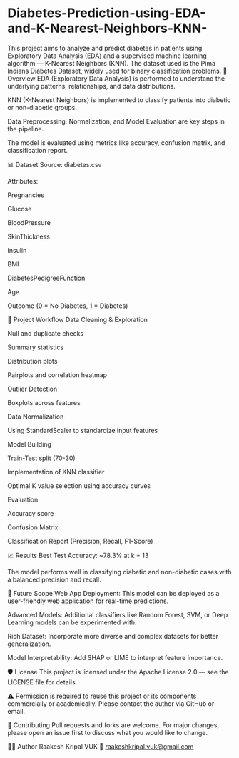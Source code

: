 # Diabetes-Prediction-using-EDA-and-K-Nearest-Neighbors-KNN-
This project aims to analyze and predict diabetes in patients using Exploratory Data Analysis (EDA) and a supervised machine learning algorithm — K-Nearest Neighbors (KNN). The dataset used is the Pima Indians Diabetes Dataset, widely used for binary classification problems.
📌 Overview
EDA (Exploratory Data Analysis) is performed to understand the underlying patterns, relationships, and data distributions.

KNN (K-Nearest Neighbors) is implemented to classify patients into diabetic or non-diabetic groups.

Data Preprocessing, Normalization, and Model Evaluation are key steps in the pipeline.

The model is evaluated using metrics like accuracy, confusion matrix, and classification report.

📊 Dataset
Source: diabetes.csv

Attributes:

Pregnancies

Glucose

BloodPressure

SkinThickness

Insulin

BMI

DiabetesPedigreeFunction

Age

Outcome (0 = No Diabetes, 1 = Diabetes)

🔧 Project Workflow
Data Cleaning & Exploration

Null and duplicate checks

Summary statistics

Distribution plots

Pairplots and correlation heatmap

Outlier Detection

Boxplots across features

Data Normalization

Using StandardScaler to standardize input features

Model Building

Train-Test split (70-30)

Implementation of KNN classifier

Optimal K value selection using accuracy curves

Evaluation

Accuracy score

Confusion Matrix

Classification Report (Precision, Recall, F1-Score)

📈 Results
Best Test Accuracy: ~78.3% at k = 13

The model performs well in classifying diabetic and non-diabetic cases with a balanced precision and recall.

🚀 Future Scope
Web App Deployment: This model can be deployed as a user-friendly web application for real-time predictions.

Advanced Models: Additional classifiers like Random Forest, SVM, or Deep Learning models can be experimented with.

Rich Dataset: Incorporate more diverse and complex datasets for better generalization.

Model Interpretability: Add SHAP or LIME to interpret feature importance.

🛡 License
This project is licensed under the Apache License 2.0 — see the LICENSE file for details.

⚠️ Permission is required to reuse this project or its components commercially or academically. Please contact the author via GitHub or email.

🤝 Contributing
Pull requests and forks are welcome. For major changes, please open an issue first to discuss what you would like to change.

👨‍💻 Author
Raakesh Kripal VUK
📧 raakeshkripal.vuk@gmail.com


